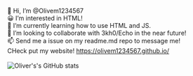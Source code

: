 👋 Hi, I’m @Olivem1234567
<br/>
😀 I’m interested in HTML!
<br/>
🌱 I’m currently learning how to use HTML and JS.
<br/>
💞️ I’m looking to collaborate with 3kh0/Echo in the near future!
<br/>
📫 Send me a issue on my readme.md repo to message me!
<br/>
CHeck put my website! https://olivem1234567.github.io/
<br/>
<br/>
![Oliver's's GitHub stats](https://github-readme-stats.vercel.app/api?username=Olivem1234567&show_icons=true&theme=radical)

